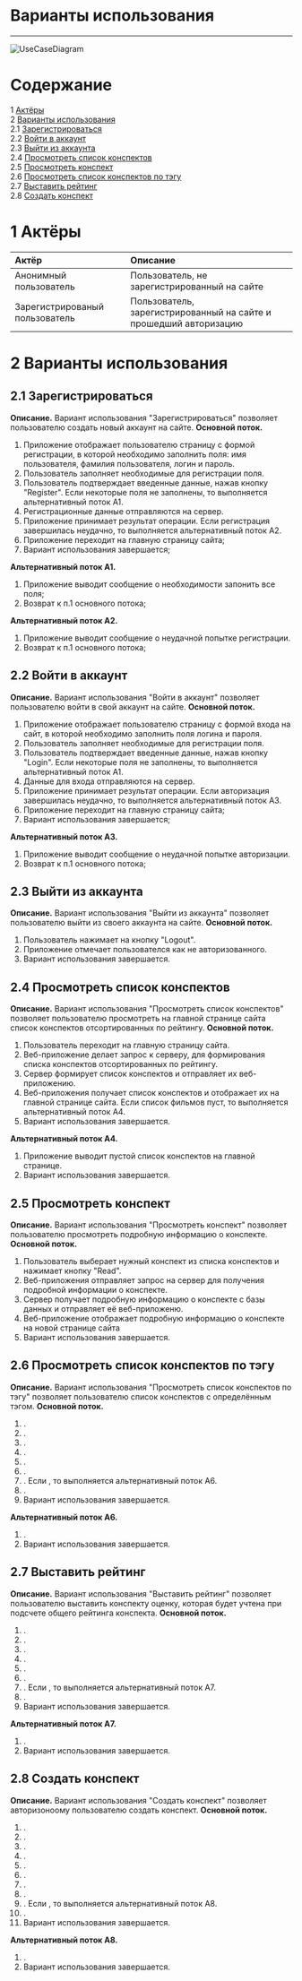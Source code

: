 # Варианты использования
---

![UseCaseDiagram](https://github.com/artemtereshkovich/LectureNoteSharing/blob/master/Documents/SystemDesign/UseCase/UseCase.png)

# Содержание
1 [Актёры](#1) <br>
2 [Варианты использования](#2) <br>
  2.1 [Зарегистрироваться](#2.1) <br>
  2.2 [Войти в аккаунт](#2.2) <br>
  2.3 [Выйти из аккаунта](#2.3) <br>
  2.4 [Просмотреть список конспектов](#2.4) <br>
  2.5 [Просмотреть конспект](#2.5) <br>
  2.6 [Просмотреть список конспектов по тэгу](#2.6) <br>
  2.7 [Выставить рейтинг](#2.7) <br>
  2.8 [Создать конспект](#2.8) <br>
<a name="1"/>

# 1 Актёры

| Актёр | Описание |
|:--|:--|
| Анонимный пользователь | Пользователь, не зарегистрированный на сайте |
| Зарегистрированый пользователь | Пользователь, зарегистрированный на сайте и прошедший авторизацию  |

<a name="2"/>

# 2 Варианты использования

<a name="2.1"/>

## 2.1 Зарегистрироваться

**Описание.** Вариант использования "Зарегистрироваться" позволяет пользователю создать новый аккаунт на сайте.
**Основной поток.**

1. Приложение отображает пользователю страницу с формой регистрации, в которой необходимо заполнить поля: имя пользователя, фамилия пользователя, логин и пароль.
2. Пользователь заполняет необходимые для регистрации поля.
3. Пользователь подтверждает введенные данные, нажав кнопку "Register". Если некоторые поля не заполнены, то выполняется альтернативный поток A1.
4. Регистрационные данные отправляются на сервер.
5. Приложение принимает результат операции. Если регистрация завершилась неудачно, то выполняется альтернативный поток A2.
6. Приложение переходит на главную страницу сайта;
7. Вариант использования завершается;

**Альтернативный поток А1.**

1. Приложение выводит сообщение о необходимости запонить все поля;
2. Возврат к п.1 основного потока;

**Альтернативный поток А2.**

1. Приложение выводит сообщение о неудачной попытке регистрации.
2. Возврат к п.1 основного потока;

<a name="2.2"/>

## 2.2 Войти в аккаунт

**Описание.** Вариант использования "Войти в аккаунт" позволяет пользователю войти в свой аккаунт на сайте.
**Основной поток.**

1. Приложение отображает пользователю страницу с формой входа на сайт, в которой необходимо заполнить поля логина и пароля.
2. Пользователь заполняет необходимые для регистрации поля.
3. Пользователь подтверждает введенные данные, нажав кнопку "Login". Если некоторые поля не заполнены, то выполняется альтернативный поток A1.
4. Данные для входа отправляются на сервер.
5. Приложение принимает результат операции. Если авторизация завершилась неудачно, то выполняется альтернативный поток A3.
6. Приложение переходит на главную страницу сайта;
7. Вариант использования завершается;

**Альтернативный поток А3.**

1. Приложение выводит сообщение о неудачной попытке авторизации.
2. Возврат к п.1 основного потока;

<a name="2.3"/>

## 2.3 Выйти из аккаунта

**Описание.** Вариант использования "Выйти из аккаунта" позволяет пользователю выйти из своего аккаунта на сайте.
**Основной поток.**

1. Пользователь нажимает на кнопку "Logout".
2. Приложение отмечает пользователся как не авторизованного.
3. Вариант использования завершается.

<a name="2.4"/>

## 2.4 Просмотреть список конспектов

**Описание.** Вариант использования "Просмотреть список конспектов" позволяет пользователю просмотреть на главной странице сайта список конспектов отсортированных по рейтингу.
**Основной поток.**

1. Пользователь переходит на главную страницу сайта.
2. Веб-приложение делает запрос к серверу, для формирования списка конспектов отсортированных по рейтингу.
3. Сервер формирует список конспектов и отправляет их веб-приложению.
4. Веб-приложения получает список конспектов и отображает их на главной странице сайта. Если список фильмов пуст, то выполняется альтернативный поток А4.
5. Вариант использования завершается.

**Альтернативный поток А4.**

1. Приложение выводит пустой список конспектов на главной странице.
2. Вариант использования завершается.

<a name="2.5"/>

## 2.5 Просмотреть конспект

**Описание.** Вариант использования "Просмотреть конспект" позволяет пользователю просмотреть подробную информацию о конспекте.
**Основной поток.**

1. Пользователь выберает нужный конспект из списка конспектов и нажимает кнопку "Read".
2. Веб-приложения отправляет запрос на сервер для получения подробной информации о конспекте.
3. Сервер получает подробную информацию о конспекте с базы данных и отправляет её веб-приложеню.
4. Веб-приложение отображает подробную информацию о конспекте на новой странице сайта 
5. Вариант использования завершается.

## 2.6 Просмотреть список конспектов по тэгу

**Описание.** Вариант использования "Просмотреть список конспектов по тэгу" позволяет пользователю список конспектов с определённым тэгом.
**Основной поток.**

1. .
2. .
3. .
4. .
5. .
6. .
7. . Если , то выполняется альтернативный поток А6.
8. .
9. Вариант использования завершается.

**Альтернативный поток А6.**

1. .
2. Вариант использования завершается.

## 2.7 Выставить рейтинг

**Описание.** Вариант использования "Выставить рейтинг" позволяет пользователю выставить конспекту оценку, которая будет учтена при подсчете общего рейтинга конспекта.
**Основной поток.**

1. .
2. .
3. . 
4. .
5. .
6. .
7. . Если , то выполняется альтернативный поток А7.
8. .
9. Вариант использования завершается.

**Альтернативный поток А7.**

1. .
2. Вариант использования завершается.

## 2.8 Создать конспект

**Описание.** Вариант использования "Создать конспект" позволяет авторизоноому пользователю создать конспект.
**Основной поток.**

1. .
2. .
3. . 
4. .
5. .
6. .
7. .
8. .
7. . Если , то выполняется альтернативный поток А8.
8. .
9. Вариант использования завершается.

**Альтернативный поток А8.**

1. .
2. Вариант использования завершается.
